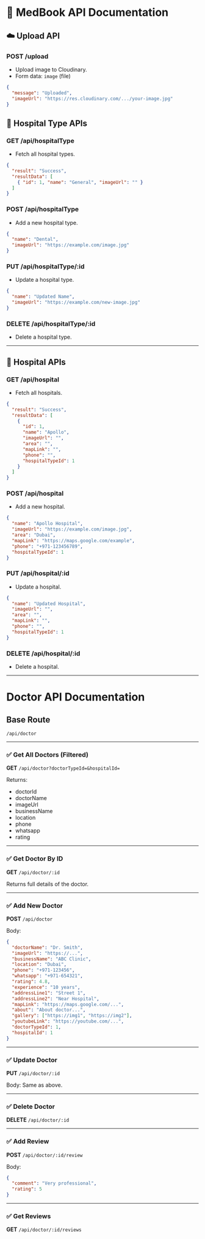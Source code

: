 # 🏥 MedBook API Documentation



## ☁️ Upload API

### POST /upload
- Upload image to Cloudinary.
- Form data: `image` (file)

```json
{
  "message": "Uploaded",
  "imageUrl": "https://res.cloudinary.com/.../your-image.jpg"
}
```


## 🔹 Hospital Type APIs

### GET /api/hospitalType
- Fetch all hospital types.
```json
{
  "result": "Success",
  "resultData": [
    { "id": 1, "name": "General", "imageUrl": "" }
  ]
}
```

### POST /api/hospitalType
- Add a new hospital type.
```json
{
  "name": "Dental",
  "imageUrl": "https://example.com/image.jpg"
}
```

### PUT /api/hospitalType/:id
- Update a hospital type.
```json
{
  "name": "Updated Name",
  "imageUrl": "https://example.com/new-image.jpg"
}
```

### DELETE /api/hospitalType/:id
- Delete a hospital type.

---

## 🔹 Hospital APIs

### GET /api/hospital
- Fetch all hospitals.
```json
{
  "result": "Success",
  "resultData": [
    {
      "id": 1,
      "name": "Apollo",
      "imageUrl": "",
      "area": "",
      "mapLink": "",
      "phone": "",
      "hospitalTypeId": 1
    }
  ]
}
```

### POST /api/hospital
- Add a new hospital.
```json
{
  "name": "Apollo Hospital",
  "imageUrl": "https://example.com/image.jpg",
  "area": "Dubai",
  "mapLink": "https://maps.google.com/example",
  "phone": "+971-123456789",
  "hospitalTypeId": 1
}
```

### PUT /api/hospital/:id
- Update a hospital.
```json
{
  "name": "Updated Hospital",
  "imageUrl": "",
  "area": "",
  "mapLink": "",
  "phone": "",
  "hospitalTypeId": 1
}
```

### DELETE /api/hospital/:id
- Delete a hospital.

---

# Doctor API Documentation

## Base Route
`/api/doctor`

---

### ✅ Get All Doctors (Filtered)
**GET** `/api/doctor?doctorTypeId=&hospitalId=`

Returns:
- doctorId
- doctorName
- imageUrl
- businessName
- location
- phone
- whatsapp
- rating

---

### ✅ Get Doctor By ID
**GET** `/api/doctor/:id`

Returns full details of the doctor.

---

### ✅ Add New Doctor
**POST** `/api/doctor`

Body:
```json
{
  "doctorName": "Dr. Smith",
  "imageUrl": "https://...",
  "businessName": "ABC Clinic",
  "location": "Dubai",
  "phone": "+971-123456",
  "whatsapp": "+971-654321",
  "rating": 4.8,
  "experience": "10 years",
  "addressLine1": "Street 1",
  "addressLine2": "Near Hospital",
  "mapLink": "https://maps.google.com/...",
  "about": "About doctor...",
  "gallery": ["https://img1", "https://img2"],
  "youtubeLink": "https://youtube.com/...",
  "doctorTypeId": 1,
  "hospitalId": 1
}
```

---

### ✅ Update Doctor
**PUT** `/api/doctor/:id`

Body: Same as above.

---

### ✅ Delete Doctor
**DELETE** `/api/doctor/:id`

---

### ✅ Add Review
**POST** `/api/doctor/:id/review`

Body:
```json
{
  "comment": "Very professional",
  "rating": 5
}
```

---

### ✅ Get Reviews
**GET** `/api/doctor/:id/reviews`